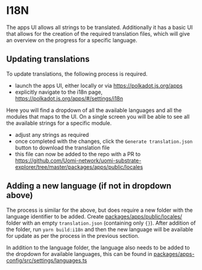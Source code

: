 # I18N

The apps UI allows all strings to be translated. Additionally it has a basic UI that allows for the creation of the required translation files, which will give an overview on the progress for a specific language.


## Updating translations

To update translations, the following process is required.

- launch the apps UI, either locally or via https://polkadot.js.org/apps
- explicitly navigate to the i18n page, https://polkadot.js.org/apps/#/settings/i18n

Here you will find a dropdown of all the available languages and all the modules that maps to the UI. On a single screen you will be able to see all the available strings for a specific module.

- adjust any strings as required
- once completed with the changes, click the `Generate translation.json` button to download the translation file
- this file can now be added to the repo with a PR to https://github.com/Uomi-network/uomi-substrate-explorer/tree/master/packages/apps/public/locales


## Adding a new language (if not in dropdown above)

The process is similar for the above, but does require a new folder with the language identifier to be added. Create [packages/apps/public/locales/<id>](https://github.com/Uomi-network/uomi-substrate-explorer/tree/master/packages/apps/public/locales) folder with an empty `translation.json` (containing only `{}`). After addition of the folder, run `yarn build:i18n` and then the new language will be available for update as per the process in the previous section.

In addition to the language folder, the language also needs to be added to the dropdown for available languages, this can be found in [packages/apps-config/src/settings/languages.ts](https://github.com/Uomi-network/uomi-substrate-explorer/blob/master/packages/apps-config/src/settings/languages.ts)
